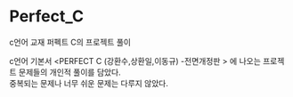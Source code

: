 # Perfect_C
c언어 교재 퍼펙트 C의 프로젝트 풀이

c언어 기본서
<PERFECT C (강환수,상환일,이동규) -전면개정판 > 에 나오는 프로젝트 문제들의 개인적 풀이를 담았다.  
중복되는 문제나 너무 쉬운 문제는 다루지 않았다. 
